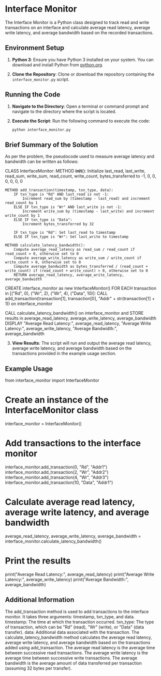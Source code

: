 # Interface Monitor

The Interface Monitor is a Python class designed to track read and write transactions on an interface and calculate average read latency, average write latency, and average bandwidth based on the recorded transactions.

## Environment Setup

1. **Python 3**: Ensure you have Python 3 installed on your system. You can download and install Python from [python.org](https://www.python.org/downloads/).

2. **Clone the Repository**: Clone or download the repository containing the `interface_monitor.py` script.

## Running the Code

1. **Navigate to the Directory**: Open a terminal or command prompt and navigate to the directory where the script is located.

2. **Execute the Script**: Run the following command to execute the code:

    ```bash
    python interface_monitor.py
    ```
## Brief Summary of the Solution

As per the problem, the pseudocode used to measure average latency and bandwidth can be written as follows:

CLASS InterfaceMonitor:
    METHOD __init__():
        Initialize last_read, last_write, read_sum, write_sum, read_count, write_count, bytes_transferred to -1, 0, 0, 0, 0, 0, 0

    METHOD add_transaction(timestamp, txn_type, data):
        IF txn_type is "Rd" AND last_read is not -1:
            Increment read_sum by (timestamp - last_read) and increment read_count by 1
        ELSE IF txn_type is "Wr" AND last_write is not -1:
            Increment write_sum by (timestamp - last_write) and increment write_count by 1
        ELSE IF txn_type is "Data":
            Increment bytes_transferred by 32

        IF txn_type is "Rd": Set last_read to timestamp
        ELSE IF txn_type is "Wr": Set last_write to timestamp

    METHOD calculate_latency_bandwidth():
        Compute average_read_latency as read_sum / read_count if read_count > 0, otherwise set to 0
        Compute average_write_latency as write_sum / write_count if write_count > 0, otherwise set to 0
        Compute average_bandwidth as bytes_transferred / (read_count + write_count) if (read_count + write_count) > 0, otherwise set to 0
        RETURN average_read_latency, average_write_latency, average_bandwidth

CREATE interface_monitor as new InterfaceMonitor()
FOR EACH transaction in [("Rd", 0), ("Wr", 2), ("Wr", 4), ("Data", 10)]:
    CALL add_transaction(transaction[1], transaction[0], "Addr" + str(transaction[1] + 1)) on interface_monitor

CALL calculate_latency_bandwidth() on interface_monitor and STORE results in average_read_latency, average_write_latency, average_bandwidth
DISPLAY "Average Read Latency:", average_read_latency, "Average Write Latency:", average_write_latency, "Average Bandwidth:", average_bandwidth

3. **View Results**: The script will run and output the average read latency, average write latency, and average bandwidth based on the transactions provided in the example usage section.

## Example Usage

from interface_monitor import InterfaceMonitor

# Create an instance of the InterfaceMonitor class
interface_monitor = InterfaceMonitor()

# Add transactions to the interface monitor
interface_monitor.add_transaction(0, "Rd", "Addr1")
interface_monitor.add_transaction(2, "Wr", "Addr2")
interface_monitor.add_transaction(4, "Wr", "Addr3")
interface_monitor.add_transaction(10, "Data", "Addr1")

# Calculate average read latency, average write latency, and average bandwidth
average_read_latency, average_write_latency, average_bandwidth = interface_monitor.calculate_latency_bandwidth()

# Print the results
print("Average Read Latency:", average_read_latency)
print("Average Write Latency:", average_write_latency)
print("Average Bandwidth:", average_bandwidth)

## Additional Information
The add_transaction method is used to add transactions to the interface monitor. It takes three arguments: timestamp, txn_type, and data.
timestamp: The time at which the transaction occurred.
txn_type: The type of transaction, which can be "Rd" (read), "Wr" (write), or "Data" (data transfer).
data: Additional data associated with the transaction.
The calculate_latency_bandwidth method calculates the average read latency, average write latency, and average bandwidth based on the transactions added using add_transaction.
The average read latency is the average time between successive read transactions.
The average write latency is the average time between successive write transactions.
The average bandwidth is the average amount of data transferred per transaction (assuming 32 bytes per transfer).
